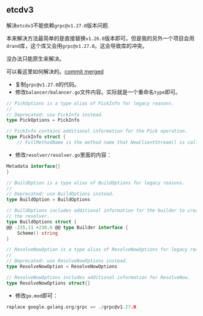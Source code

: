 ## etcdv3
解决`etcdv3`不能依赖`grpc@v1.27.0`版本问题.

本来解决方法最简单的是直接替换`v1.26.0`版本即可。但是我的另外一个项目会用`drand`库，这个库又会用`grpc@v1.27.0`。这会导致库的冲突。

没办法只能原生来解决。

可以看这里如何解决的。[commit merged](https://github.com/grpc/grpc-go/pull/3309/commits/15ec624bc28b97ac9aaedf4b2241df391be82a57#diff-c6a2b1bb9d7feeb56f43abf7caadeed1)

- 复制`grpc@v1.27.0`的代码。
- 修改`balancer/balancer.go`文件内容。实际就是一个重命名`type`即可。
```go
// PickOptions is a type alias of PickInfo for legacy reasons.
//
// Deprecated: use PickInfo instead.
type PickOptions = PickInfo

// PickInfo contains additional information for the Pick operation.
type PickInfo struct {
	// FullMethodName is the method name that NewClientStream() is called
```
- 修改`resolver/resolver.go`里面的内容：
```go
Metadata interface{}
}

// BuildOption is a type alias of BuildOptions for legacy reasons.
//
// Deprecated: use BuildOptions instead.
type BuildOption = BuildOptions

// BuildOptions includes additional information for the builder to create
// the resolver.
type BuildOptions struct {
@@ -235,11 +230,6 @@ type Builder interface {
	Scheme() string
}

// ResolveNowOption is a type alias of ResolveNowOptions for legacy reasons.
//
// Deprecated: use ResolveNowOptions instead.
type ResolveNowOption = ResolveNowOptions

// ResolveNowOptions includes additional information for ResolveNow.
type ResolveNowOptions struct{}
```

- 修改`go.mod`即可：
```go
replace google.golang.org/grpc => ./grpc@v1.27.0
```
